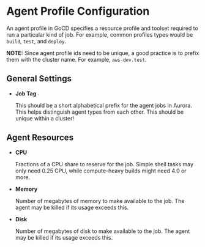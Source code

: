Agent Profile Configuration
===========================

An agent profile in GoCD specifies a resource profile and toolset required to
run a particular kind of job. For example, common profiles types would be
`build`, `test`, and `deploy`.

**NOTE:** Since agent profile ids need to be unique, a good practice is to
prefix them with the cluster name. For example, `aws-dev.test`.


## General Settings

- **Job Tag**

  This should be a short alphabetical prefix for the agent jobs in Aurora. This
  helps distinguish agent types from each other. This should be unique within a
  cluster!


## Agent Resources

- **CPU**

  Fractions of a CPU share to reserve for the job. Simple shell tasks may only
  need 0.25 CPU, while compute-heavy builds might need 4.0 or more.

- **Memory**

  Number of megabytes of memory to make available to the job. The agent may be
  killed if its usage exceeds this.

- **Disk**

  Number of megabytes of disk to make available to the job. The agent may be
  killed if its usage exceeds this.
